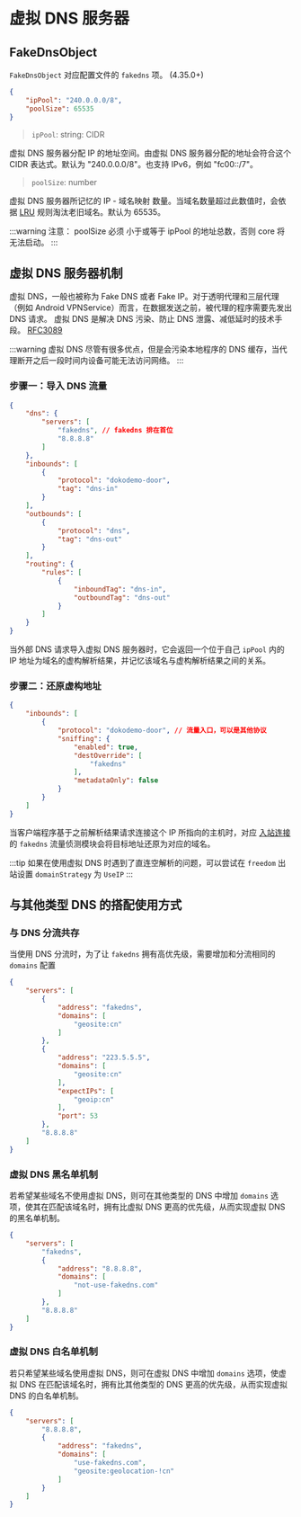 # 虚拟 DNS 服务器

## FakeDnsObject

`FakeDnsObject` 对应配置文件的 `fakedns` 项。 (4.35.0+)

```json
{
    "ipPool": "240.0.0.0/8",
    "poolSize": 65535
}
```

> `ipPool`: string: CIDR

虚拟 DNS 服务器分配 IP 的地址空间。由虚拟 DNS 服务器分配的地址会符合这个 CIDR 表达式。默认为 "240.0.0.0/8"。也支持 IPv6，例如 "fc00::/7"。

> `poolSize`: number

虚拟 DNS 服务器所记忆的 IP - 域名映射 数量。当域名数量超过此数值时，会依据 [LRU](https://en.wikipedia.org/wiki/Cache_replacement_policies#Least_recently_used_(LRU)) 规则淘汰老旧域名。默认为 65535。

:::warning
注意： poolSize 必须 小于或等于 ipPool 的地址总数，否则 core 将无法启动。
:::

## 虚拟 DNS 服务器机制

虚拟 DNS，一般也被称为 Fake DNS 或者 Fake IP。对于透明代理和三层代理（例如 Android VPNService）而言，在数据发送之前，被代理的程序需要先发出 DNS 请求。
虚拟 DNS 是解决 DNS 污染、防止 DNS 泄露、减低延时的技术手段。 [RFC3089](https://tools.ietf.org/html/rfc3089)

:::warning
虚拟 DNS 尽管有很多优点，但是会污染本地程序的 DNS 缓存，当代理断开之后一段时间内设备可能无法访问网络。
:::

### 步骤一：导入 DNS 流量

```json
{
    "dns": {
        "servers": [
            "fakedns", // fakedns 排在首位
            "8.8.8.8"
        ]
    },
    "inbounds": [
        {
            "protocol": "dokodemo-door",
            "tag": "dns-in"
        }
    ],
    "outbounds": [
        {
            "protocol": "dns",
            "tag": "dns-out"
        }
    ],
    "routing": {
        "rules": [
            {
                "inboundTag": "dns-in",
                "outboundTag": "dns-out"
            }
        ]
    }
}
```

当外部 DNS 请求导入虚拟 DNS 服务器时，它会返回一个位于自己 `ipPool` 内的 IP 地址为域名的虚构解析结果，并记忆该域名与虚构解析结果之间的关系。

### 步骤二：还原虚构地址

```json
{
    "inbounds": [
        {
            "protocol": "dokodemo-door", // 流量入口，可以是其他协议
            "sniffing": {
                "enabled": true,
                "destOverride": [
                    "fakedns"
                ],
                "metadataOnly": false
            }
        }
    ]
}
```

当客户端程序基于之前解析结果请求连接这个 IP 所指向的主机时，对应 [入站连接](inbounds.md) 的 `fakedns` 流量侦测模块会将目标地址还原为对应的域名。

:::tip
如果在使用虚拟 DNS 时遇到了直连空解析的问题，可以尝试在 `freedom` 出站设置 `domainStrategy` 为 `UseIP`
:::

## 与其他类型 DNS 的搭配使用方式

### 与 DNS 分流共存

当使用 DNS 分流时，为了让 `fakedns` 拥有高优先级，需要增加和分流相同的 `domains` 配置

```json
{
    "servers": [
        {
            "address": "fakedns",
            "domains": [
                "geosite:cn"
            ]
        },
        {
            "address": "223.5.5.5",
            "domains": [
                "geosite:cn"
            ],
            "expectIPs": [
                "geoip:cn"
            ],
            "port": 53
        },
        "8.8.8.8"
    ]
}
```

### 虚拟 DNS 黑名单机制

若希望某些域名不使用虚拟 DNS，则可在其他类型的 DNS 中增加 `domains` 选项，使其在匹配该域名时，拥有比虚拟 DNS 更高的优先级，从而实现虚拟 DNS 的黑名单机制。

```json
{
    "servers": [
        "fakedns",
        {
            "address": "8.8.8.8",
            "domains": [
                "not-use-fakedns.com"
            ]
        },
        "8.8.8.8"
    ]
}
```

### 虚拟 DNS 白名单机制

若只希望某些域名使用虚拟 DNS，则可在虚拟 DNS 中增加 `domains` 选项，使虚拟 DNS 在匹配该域名时，拥有比其他类型的 DNS 更高的优先级，从而实现虚拟 DNS 的白名单机制。

```json
{
    "servers": [
        "8.8.8.8",
        {
            "address": "fakedns",
            "domains": [
                "use-fakedns.com",
                "geosite:geolocation-!cn"
            ]
        }
    ]
}
```
